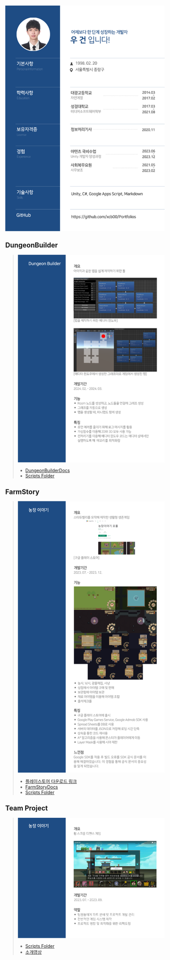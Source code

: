 ![Portfolio](https://raw.githubusercontent.com/xcb00/Portfolios/main/Folder/Resources/Portfolios%20(0).png)
## DungeonBuilder
> ![Portfolio](https://raw.githubusercontent.com/xcb00/Portfolios/main/Folder/Resources/Portfolios%20(2).png)
> - [DungeonBuilderDocs](https://github.com/xcb00/Portfolios/blob/main/Folder/DungeonBuilderDocs.md)
> - [Scripts Folder](https://github.com/xcb00/Portfolios/tree/main/Folder/Scripts/DungeonBuilder)

## FarmStory
> ![Portfolio](https://raw.githubusercontent.com/xcb00/Portfolios/main/Folder/Resources/Portfolios%20(3).png)
> - [플레이스토어 다운로드 링크](https://play.google.com/store/apps/details?id=com.geon.farmstory)
> - [FarmStoryDocs](https://github.com/xcb00/Portfolios/blob/main/Folder/FarmStoryDocs.md)
> - [Scripts Folder](https://github.com/xcb00/Portfolios/tree/main/Folder/Scripts/Farmstory)

## Team Project
> ![Portfolio](https://raw.githubusercontent.com/xcb00/Portfolios/main/Folder/Resources/Portfolios%20(4).png)
> - [Scripts Folder](https://github.com/xcb00/Portfolios/tree/main/Folder/Scripts/TeamProject)
> - [소개영상](https://www.youtube.com/watch?v=baY5OeMPuSk)
